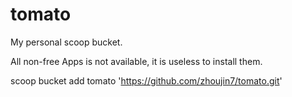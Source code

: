 # tomato
My personal scoop bucket.

All non-free Apps is not available, it is useless to install them.

scoop bucket add tomato 'https://github.com/zhoujin7/tomato.git'
